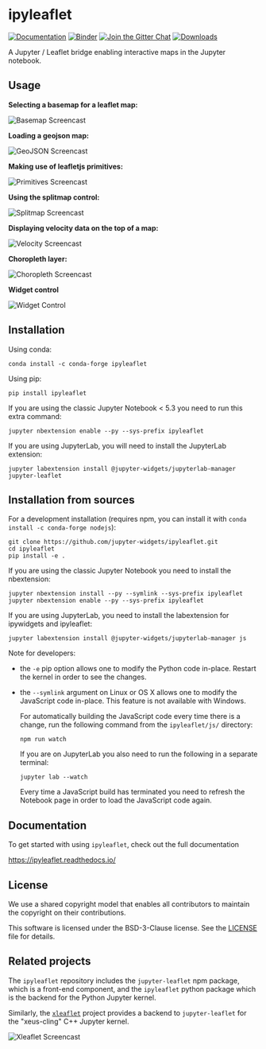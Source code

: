 # ipyleaflet

[![Documentation](http://readthedocs.org/projects/ipyleaflet/badge/?version=latest)](https://ipyleaflet.readthedocs.io/en/latest/?badge=latest)
[![Binder](https://mybinder.org/badge_logo.svg)](https://mybinder.org/v2/gh/jupyter-widgets/ipyleaflet/stable?filepath=examples)
[![Join the Gitter Chat](https://badges.gitter.im/Join%20Chat.svg)](https://gitter.im/jupyter-widgets/Lobby?utm_source=badge&utm_medium=badge&utm_campaign=pr-badge&utm_content=badge)
[![Downloads](https://pepy.tech/badge/ipyleaflet/month)](https://pepy.tech/project/ipyleaflet/month)

A Jupyter / Leaflet bridge enabling interactive maps in the Jupyter notebook.

## Usage

**Selecting a basemap for a leaflet map:**

![Basemap Screencast](basemap.gif)

**Loading a geojson map:**

![GeoJSON Screencast](geojson.gif)

**Making use of leafletjs primitives:**

![Primitives Screencast](primitives.gif)

**Using the splitmap control:**

![Splitmap Screencast](splitmap.gif)

**Displaying velocity data on the top of a map:**

![Velocity Screencast](velocity.gif)

**Choropleth layer:**

![Choropleth Screencast](choropleth.gif)

**Widget control**

![Widget Control](widget_control.gif)

## Installation

Using conda:

```
conda install -c conda-forge ipyleaflet
```

Using pip:

```
pip install ipyleaflet
```

If you are using the classic Jupyter Notebook < 5.3 you need to run this extra command:

```
jupyter nbextension enable --py --sys-prefix ipyleaflet
```

If you are using JupyterLab, you will need to install the JupyterLab extension:

```
jupyter labextension install @jupyter-widgets/jupyterlab-manager jupyter-leaflet
```

## Installation from sources

For a development installation (requires npm, you can install it with `conda install -c conda-forge nodejs`):

```
git clone https://github.com/jupyter-widgets/ipyleaflet.git
cd ipyleaflet
pip install -e .
```

If you are using the classic Jupyter Notebook you need to install the nbextension:

```
jupyter nbextension install --py --symlink --sys-prefix ipyleaflet
jupyter nbextension enable --py --sys-prefix ipyleaflet
```

If you are using JupyterLab, you need to install the labextension for ipywidgets and ipyleaflet:

```
jupyter labextension install @jupyter-widgets/jupyterlab-manager js
```

Note for developers:

- the ``-e`` pip option allows one to modify the Python code in-place. Restart the kernel in order to see the changes.
- the ``--symlink`` argument on Linux or OS X allows one to modify the JavaScript code in-place. This feature is not available with Windows.

    For automatically building the JavaScript code every time there is a change, run the following command from the ``ipyleaflet/js/`` directory:

    ```
    npm run watch
    ```

    If you are on JupyterLab you also need to run the following in a separate terminal:

    ```
    jupyter lab --watch
    ```

    Every time a JavaScript build has terminated you need to refresh the Notebook page in order to load the JavaScript code again.

## Documentation

To get started with using `ipyleaflet`, check out the full documentation

https://ipyleaflet.readthedocs.io/

## License

We use a shared copyright model that enables all contributors to maintain the
copyright on their contributions.

This software is licensed under the BSD-3-Clause license. See the [LICENSE](LICENSE) file for details.

## Related projects

The `ipyleaflet` repository includes the `jupyter-leaflet` npm package, which
is a front-end component, and the `ipyleaflet` python package which is the
backend for the Python Jupyter kernel.

Similarly, the [`xleaflet`](https://github.com/jupyter-xeus/xleaflet/) project
provides a backend to `jupyter-leaflet` for the "xeus-cling" C++ Jupyter
kernel.

![Xleaflet Screencast](xleaflet.gif)
